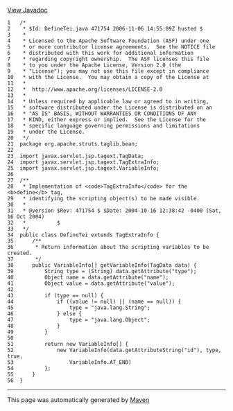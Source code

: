 [View Javadoc](../../../../../../apidocs/org/apache/struts/taglib/bean/DefineTei.html.md)


    1   /*
    2    * $Id: DefineTei.java 471754 2006-11-06 14:55:09Z husted $
    3    *
    4    * Licensed to the Apache Software Foundation (ASF) under one
    5    * or more contributor license agreements.  See the NOTICE file
    6    * distributed with this work for additional information
    7    * regarding copyright ownership.  The ASF licenses this file
    8    * to you under the Apache License, Version 2.0 (the
    9    * "License"); you may not use this file except in compliance
    10   * with the License.  You may obtain a copy of the License at
    11   *
    12   *  http://www.apache.org/licenses/LICENSE-2.0
    13   *
    14   * Unless required by applicable law or agreed to in writing,
    15   * software distributed under the License is distributed on an
    16   * "AS IS" BASIS, WITHOUT WARRANTIES OR CONDITIONS OF ANY
    17   * KIND, either express or implied.  See the License for the
    18   * specific language governing permissions and limitations
    19   * under the License.
    20   */
    21  package org.apache.struts.taglib.bean;
    22  
    23  import javax.servlet.jsp.tagext.TagData;
    24  import javax.servlet.jsp.tagext.TagExtraInfo;
    25  import javax.servlet.jsp.tagext.VariableInfo;
    26  
    27  /**
    28   * Implementation of <code>TagExtraInfo</code> for the <b>define</b> tag,
    29   * identifying the scripting object(s) to be made visible.
    30   *
    31   * @version $Rev: 471754 $ $Date: 2004-10-16 12:38:42 -0400 (Sat, 16 Oct 2004)
    32   *          $
    33   */
    34  public class DefineTei extends TagExtraInfo {
    35      /**
    36       * Return information about the scripting variables to be created.
    37       */
    38      public VariableInfo[] getVariableInfo(TagData data) {
    39          String type = (String) data.getAttribute("type");
    40          Object name = data.getAttribute("name");
    41          Object value = data.getAttribute("value");
    42  
    43          if (type == null) {
    44              if ((value != null) || (name == null)) {
    45                  type = "java.lang.String";
    46              } else {
    47                  type = "java.lang.Object";
    48              }
    49          }
    50  
    51          return new VariableInfo[] {
    52              new VariableInfo(data.getAttributeString("id"), type, true,
    53                  VariableInfo.AT_END)
    54          };
    55      }
    56  }

------------------------------------------------------------------------

This page was automatically generated by [Maven](http://maven.apache.org/)
